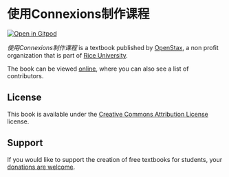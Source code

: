 # 使用Connexions制作课程

[![Open in Gitpod](https://gitpod.io/button/open-in-gitpod.svg)](https://gitpod.io/from-referrer/)

_使用Connexions制作课程_ is a textbook published by [OpenStax](https://openstax.org/), a non profit organization that is part of [Rice University](https://www.rice.edu/).

The book can be viewed [online](https://github.com/cnx-user-books/cnxbook-shi-yong-connexionszhi-zuo-ke-cheng/releases/latest), where you can also see a list of contributors.

## License
This book is available under the [Creative Commons Attribution License](./LICENSE) license.

## Support
If you would like to support the creation of free textbooks for students, your [donations are welcome](https://riceconnect.rice.edu/donation/support-openstax-banner).

